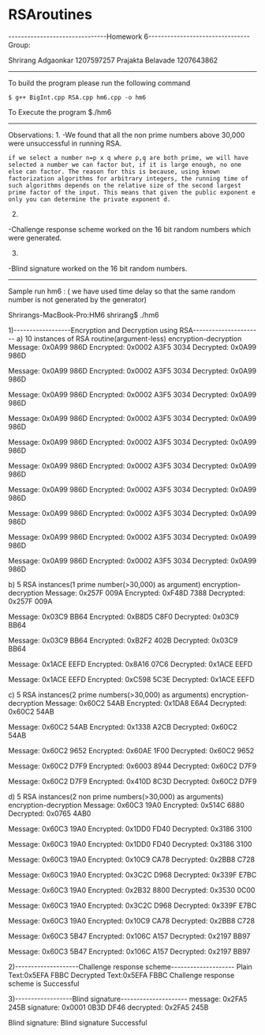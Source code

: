 # RSAroutines

-------------------------------Homework 6--------------------------------
Group:

Shrirang Adgaonkar  1207597257
Prajakta Belavade   1207643862

--------------------------------------------------------------------------
To build the program please run the following command

    $ g++ BigInt.cpp RSA.cpp hm6.cpp -o hm6

To Execute the program
    $./hm6

-----------------------------------------------------------------------

Observations:
1.
-We found that all the non prime numbers above 30,000 were unsuccessful in running RSA.

    if we select a number n=p x q where p,q are both prime, we will have selected a number we can factor but, if it is large enough, no one else can factor. The reason for this is because, using known factorization algorithms for arbitrary integers, the running time of such algorithms depends on the relative size of the second largest prime factor of the input. This means that given the public exponent e only you can determine the private exponent d.

2.
-Challenge response scheme worked on the 16 bit random numbers which were generated.

3.
-Blind signature worked on the 16 bit random numbers.

--------------------------------------------------------------------------

Sample run hm6 : ( we have used time delay so that the same random number is not generated by the generator)

Shrirangs-MacBook-Pro:HM6 shrirang$ ./hm6

1)------------------Encryption and Decryption using RSA----------------------
a) 10 instances of RSA routine(argument-less) encryption-decryption
Message: 0x0A99 986D 		Encrypted: 0x0002 A3F5 3034 		Decrypted: 0x0A99 986D

Message: 0x0A99 986D 		Encrypted: 0x0002 A3F5 3034 		Decrypted: 0x0A99 986D

Message: 0x0A99 986D 		Encrypted: 0x0002 A3F5 3034 		Decrypted: 0x0A99 986D

Message: 0x0A99 986D 		Encrypted: 0x0002 A3F5 3034 		Decrypted: 0x0A99 986D

Message: 0x0A99 986D 		Encrypted: 0x0002 A3F5 3034 		Decrypted: 0x0A99 986D

Message: 0x0A99 986D 		Encrypted: 0x0002 A3F5 3034 		Decrypted: 0x0A99 986D

Message: 0x0A99 986D 		Encrypted: 0x0002 A3F5 3034 		Decrypted: 0x0A99 986D

Message: 0x0A99 986D 		Encrypted: 0x0002 A3F5 3034 		Decrypted: 0x0A99 986D

Message: 0x0A99 986D 		Encrypted: 0x0002 A3F5 3034 		Decrypted: 0x0A99 986D

Message: 0x0A99 986D 		Encrypted: 0x0002 A3F5 3034 		Decrypted: 0x0A99 986D

b) 5 RSA instances(1 prime number(>30,000) as argument) encryption-decryption
Message: 0x257F 009A 		Encrypted: 0xF48D 7388 		Decrypted: 0x257F 009A

Message: 0x03C9 BB64 		Encrypted: 0xB8D5 C8F0 		Decrypted: 0x03C9 BB64

Message: 0x03C9 BB64 		Encrypted: 0xB2F2 402B 		Decrypted: 0x03C9 BB64

Message: 0x1ACE EEFD 		Encrypted: 0x8A16 07C6 		Decrypted: 0x1ACE EEFD

Message: 0x1ACE EEFD 		Encrypted: 0xC598 5C3E 		Decrypted: 0x1ACE EEFD

c) 5 RSA instances(2 prime numbers(>30,000) as arguments) encryption-decryption
Message: 0x60C2 54AB 	Encrypted: 0x1DA8 E6A4 	Decrypted: 0x60C2 54AB

Message: 0x60C2 54AB 	Encrypted: 0x1338 A2CB 	Decrypted: 0x60C2 54AB

Message: 0x60C2 9652 	Encrypted: 0x60AE 1F00 	Decrypted: 0x60C2 9652

Message: 0x60C2 D7F9 	Encrypted: 0x6003 8944 	Decrypted: 0x60C2 D7F9

Message: 0x60C2 D7F9 	Encrypted: 0x410D 8C3D 	Decrypted: 0x60C2 D7F9

d) 5 RSA instances(2 non prime numbers(>30,000) as arguments) encryption-decryption
Message: 0x60C3 19A0 	Encrypted: 0x514C 6880 	Decrypted: 0x0765 4AB0

Message: 0x60C3 19A0 	Encrypted: 0x1DD0 FD40 	Decrypted: 0x3186 3100

Message: 0x60C3 19A0 	Encrypted: 0x1DD0 FD40 	Decrypted: 0x3186 3100

Message: 0x60C3 19A0 	Encrypted: 0x10C9 CA78 	Decrypted: 0x2BB8 C728

Message: 0x60C3 19A0 	Encrypted: 0x3C2C D968 	Decrypted: 0x339F E7BC

Message: 0x60C3 19A0 	Encrypted: 0x2B32 8800 	Decrypted: 0x3530 0C00

Message: 0x60C3 19A0 	Encrypted: 0x3C2C D968 	Decrypted: 0x339F E7BC

Message: 0x60C3 19A0 	Encrypted: 0x10C9 CA78 	Decrypted: 0x2BB8 C728

Message: 0x60C3 5B47 	Encrypted: 0x106C A157 	Decrypted: 0x2197 BB97

Message: 0x60C3 5B47 	Encrypted: 0x106C A157 	Decrypted: 0x2197 BB97

2)--------------------Challenge response scheme--------------------
Plain Text:0x5EFA FBBC 	Decrypted Text:0x5EFA FBBC
Challenge response scheme is Successful

3)------------------Blind signature---------------------
message: 0x2FA5 245B 	signature: 0x0001 0B3D DF46 	decrypted: 0x2FA5 245B

Blind signature: Blind signature Successful
